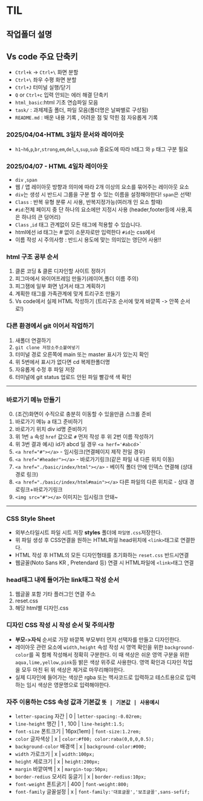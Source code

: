 # TIL
## 작업폴더 설명
## Vs code 주요 단축키
* `Ctrl+k` -> `Ctrl+\` 화면 분할 
* `Ctrl+\` 좌우 수평 화면 분할
* `Ctrl+J` 터미널 실행/닫기
* `Q` or `Ctrl+c` 입력 안되는 에러 해결 단축키
* `html_basic`:html 기초 연습파일 모음
* `task/` : 과제제출 폴더, 파일 모음(폴더명은 날짜별로 구성됨)
* `README.md` : 배운 내용 기록 , 어려운 점 및 막힌 점 자유롭게 기록
### 2025/04/04-HTML 3일차 문서와 레이아웃
* `h1~h6`,`p`,`br`,`strong`,`em`,`del`,`s`,`sup`,`sub`
중요도에 따라 `h`태그 와 `p` 태그 구분 필요
### 2025/04/07 - HTML 4일차 레이아웃
* `div` ,`span`
* 웹 / 앱 레이아웃 방향과 의미에 따라 2개 이상의 요소를 묶어주는 레이아웃 요소
* `div`는 생성 시 반드시 그룹을 구분 할 수 있는 이름을 설정해야한다! `span`은 선택!
* `Class` : 반복 유형 분류 시 사용, 반복지정가능(여러개 인 요소 할때)
* `#id`:전체 페이지 중 단 하나의 요소에만 지정시 사용 (header,footer등에 사용,혹은 하나의 큰 덩어리)
* `Class` ,`id` 태그 관계없이 모든 태그에 적용할 수 있습니다.
* html에선 id 태그는 # 없이 소문자로만 입력한다 `#id`는 css에서
* 이름 작성 시 주의사항 : 반드시 용도에 맞는 의미있는 영단어 사용!!
### html 구조 공부 순서
1. 클론 코딩 & 클론 디자인할 사이트 정하기
2. 피그마에서 와이어프레임 만들기(레이어,폴더 이름 주의)
3. 피그잼에 일부 화면 넘겨서 태그 계획하기
4. 계획한 태그를 가족관계에 맞게 트리구조 만들기
5. Vs code에서 실제 HTML 작성하기 (트리구조 순서에 맞게 바깥쪽 -> 안쪽 순서로!) 
### 다른 환경에서 git 이어서 작업하기
1. 새폴더 연결하기
2. `git clone 저장소주소붙여넣기`
3. 터미널 경로 오른쪽에 main 또는 master 표시가 있는지 확인
4. 위 5번에서 표시가 없다면 cd 복제한폴더명
5. 자유롭게 수정 후 파일 저장
6. 터미널에 git status 업로드 안된 파일 빨강색 색 확인
______
 ### 바로가기 메뉴 만들기
0. (조건)화면이 수직으로 충분히 이동할 수 있을만큼 스크롤 준비
1. 바로가기 메뉴 a 태그 준비하기
2. 바로가기 위치 div id명 준비하기
3. 위 1번 `a` 속성 `href` 값으로 `#` 먼저 작성 후 위 2번 이름 작성하기
4. 위 3번 결과 예시) id가 abcd 일 경우 `<a herf='#abcd`></a>`
5. `<a href="#"></a>`  - 임시링크(연결페이지 제작 전일 경우)
6. `<a href="#header"></a>`  - 바로가기링크(같은 파일 내 다른 위치 이동)
7. `<a href="./basic/index/html"></a>` - 베이직 폴더 안에 인덱스 연결해 (상대경로 링크)
8. `<a href="./basic/index/html#main"></a>` 다른 파일의 다른 위치로 - 상대 경로링크+바로가기링크
9. `<img src="#"></a>` 이미지는 임시링크 안돼~ 
----
### CSS Style Sheet
* 외부스타일시트 파일 시트 저장 **styles** 폴더에 `파일명.css`저장한다.
* 위 파일 생성 후 CSS연결을 원하는 HTML파일 head위치에 `<link>`태그로 연결한다.
* HTML 작성 후 HTML의 모든 디자인형태를 초기화하는 `reset.css` 반드시연결
* 웹글꼴(Noto Sans KR , Pretendard 등) 연결 시 HTML파일에 `<link>`태그 연결
### head태그 내에 들어가는 link태그 작성 순서
1. 웹글꼴 포함 기타 플러그인 연결 주소
2. reset.css
3. 해당 html별 디자인.css
### 디자인 CSS 작성 시 작성 순서 및 주의사항
* **부모->자식** 순서로 가장 바깥쪽 부모부터 먼저 선택자를 만들고 디자인한다.
* 레이아웃 관련 요소에 `width,height` 속성 작성 시 영역 확인을 위한 `background-color`를 꼭 함께 작성해서 정확히 구분한다. 이 때 색상은 쉬운 영역 구분을 위한 `aqua,lime,yellow,pink`등 밝은 색상 위주로 사용한다. 영역 확인과 디자인 작업을 모두 마친 뒤 위 색상은 제거로 마무리해야한다.
* 실제 디자인에 들어가는 색상은 rgba 또는 헥사코드로 입력하고 테스트용으로 입력하는 임시 색상은 영문명으로 입력해야한다.
### 자주 이용하는 CSS 속성 값과 기본값  `뜻 | 기본값 | 사용예시`
* `letter-spacing` 자간 | 0 | `letter-spacing:-0.02rem;`
* `line-height` 행간 | 1 , 100 | `line-height:1.5;`
* `font-size`  폰트크기 | 16px(1em) | `font-size:1.2rem;`
* `color` 글자색상 | x | `color:#f00; color:raba(0,0,0,0.5);`
* `background-color` 배경색 | x | `background-color:#000;`
* `width` 가로크기 |  x | `width:100px;`
* `height` 세로크기 | x | `height:200px;`
* `margin` 바깥여백 | x | `margin-top:50px;`
* `border-redius` 모서리 둥글기 | x | `border-redius:10px;`
* `font-weight` 폰트굵기 | 400 | `font-weight:800;`
* `font-family` 글꼴설정 | x | `font-family:'대표글꼴','보조글꼴',sans-sefif;`